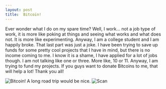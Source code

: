 ```yaml
---
layout: post
title:  Bitcoin!
---
```


 Ever wonder what I do on my spare time? Well, I work... not a job type of work, it is more like poking at things and seeing what works and what does not. It is more like experimenting. Anyway, I am a college student and I am happily broke. That last part was just a joke. I have been trying to save up funds for some pretty cool projects that I have in mind, but there is no income coming to me. I know it is a shame, I have applied for a lot of jobs though. I am not talking like one or three. More like, 10 or 11. Anyway, I am trying to fund my projects. If you guys want to donate Bitcoins to me, that will help a lot! Thank you all!  
 
 ![Bitcoin!](file://C:\Users\Omar\AppData\Local\Temp\17vWLxsoYoGM3zcfwAipwbXcxFrvSSng7z.png) A long road trip would be nice.
![Scan](17vWLxsoYoGM3zcfwAipwbXcxFrvSSng7z)
